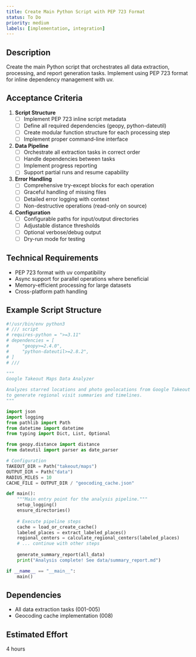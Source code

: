 ```yaml
---
title: Create Main Python Script with PEP 723 Format
status: To Do
priority: medium
labels: [implementation, integration]
---
```


## Description

Create the main Python script that orchestrates all data extraction, processing, and report generation tasks. Implement using PEP 723 format for inline dependency management with uv.

## Acceptance Criteria

1. **Script Structure**
   - [ ] Implement PEP 723 inline script metadata
   - [ ] Define all required dependencies (geopy, python-dateutil)
   - [ ] Create modular function structure for each processing step
   - [ ] Implement proper command-line interface

2. **Data Pipeline**
   - [ ] Orchestrate all extraction tasks in correct order
   - [ ] Handle dependencies between tasks
   - [ ] Implement progress reporting
   - [ ] Support partial runs and resume capability

3. **Error Handling**
   - [ ] Comprehensive try-except blocks for each operation
   - [ ] Graceful handling of missing files
   - [ ] Detailed error logging with context
   - [ ] Non-destructive operations (read-only on source)

4. **Configuration**
   - [ ] Configurable paths for input/output directories
   - [ ] Adjustable distance thresholds
   - [ ] Optional verbose/debug output
   - [ ] Dry-run mode for testing

## Technical Requirements

- PEP 723 format with uv compatibility
- Async support for parallel operations where beneficial
- Memory-efficient processing for large datasets
- Cross-platform path handling

## Example Script Structure

```python
#!/usr/bin/env python3
# /// script
# requires-python = ">=3.11"
# dependencies = [
#     "geopy>=2.4.0",
#     "python-dateutil>=2.8.2",
# ]
# ///

"""
Google Takeout Maps Data Analyzer

Analyzes starred locations and photo geolocations from Google Takeout
to generate regional visit summaries and timelines.
"""

import json
import logging
from pathlib import Path
from datetime import datetime
from typing import Dict, List, Optional

from geopy.distance import distance
from dateutil import parser as date_parser

# Configuration
TAKEOUT_DIR = Path("takeout/maps")
OUTPUT_DIR = Path("data")
RADIUS_MILES = 10
CACHE_FILE = OUTPUT_DIR / "geocoding_cache.json"

def main():
    """Main entry point for the analysis pipeline."""
    setup_logging()
    ensure_directories()
    
    # Execute pipeline steps
    cache = load_or_create_cache()
    labeled_places = extract_labeled_places()
    regional_centers = calculate_regional_centers(labeled_places)
    # ... continue with other steps
    
    generate_summary_report(all_data)
    print("Analysis complete! See data/summary_report.md")

if __name__ == "__main__":
    main()
```

## Dependencies

- All data extraction tasks (001-005)
- Geocoding cache implementation (008)

## Estimated Effort

4 hours